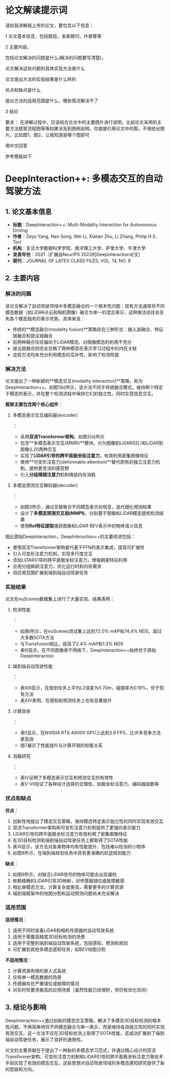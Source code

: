 # 论文解读提示词

请给我讲解我上传的论文，要包含以下信息：

1 论文基本信息，包括题目，发表期刊，作者等等

2 主要内容。

包括论文解决的问题是什么(解决的问题要写清楚)，

论文解决这些问题的具体实现方法是什么

论文提出方法的实验结果是什么样的

优点和缺点是什么

提出方法的适用范围是什么，哪些情况解决不了

3 结论

要求：
在讲解过程中，应该结合论文中的主要图片进行说明，比如论文采用的主要方法框架流程图等等如果涉及到图例说明，你直接引用论文中的图，不用给出图片。比如图1，图2，让我知道是哪个图即可

用中文回答

参考模板如下

# DeepInteraction++: 多模态交互的自动驾驶方法

## 1. 论文基本信息

- **标题**：DeepInteraction++: Multi-Modality Interaction for Autonomous Driving
- **作者**：Zeyu Yang, Nan Song, Wei Li, Xiatian Zhu, Li Zhang, Philip H.S. Torr
- **机构**：复旦大学数据科学学院、南洋理工大学、萨里大学、牛津大学
- **发表年份**：2021（扩展自NeurIPS 2022的DeepInteraction论文）
- **期刊**：JOURNAL OF LATEX CLASS FILES, VOL. 14, NO. 8

## 2. 主要内容

### 解决的问题

该论文解决了自动驾驶领域中多模态融合的一个根本性问题：现有方法通常将不同模态数据（如LiDAR点云和相机图像）融合为单一的混合表示，这种做法往往会丢失各个模态独有的表示优势。具体来说：

- 传统的**模态融合(modality fusion)**策略存在三种形式：输入层融合、特征层融合和提议层融合
- 前两种融合往往偏向于LiDAR模态，对图像模态的利用不充分
- 提议层融合则完全忽略了两种模态在表示学习过程中的内在关联
- 这些方法均未充分利用模态的互补性，影响了检测性能

### 解决方法

论文提出了一种新颖的**模态交互(modality interaction)**策略，称为DeepInteraction++。如图1(b)所示，该方法不同于传统融合模式，维持两个特定于模态的表示，并在整个检测流程中保持它们的独立性，同时实现信息交互。

**框架主要包含两个核心组件**：

1. 多模态表示交互编码器(encoder)

   ：

   - 采用**双流Transformer架构**，如图2(a)所示
   - 包含**多模态表示交互(MMRI)**模块，分为图像到LiDAR(I2L)和LiDAR到图像(L2I)两种交互
   - 实现了**LiDAR引导的跨平面极坐标注意力**，有效利用密集图像特征
   - 使用**可变形注意力(deformable attention)**替代原有的独立注意力机制，提供更灵活的感受野
   - 引入**分组稀疏注意力**机制降低内存消耗

2. 多模态预测交互解码器(decoder)

   ：

   - 如图3所示，通过交替聚合不同模态表示的信息，迭代细化预测结果
   - 设计了**多模态预测交互层(MMPI)**，分别基于图像和LiDAR模态提炼检测结果
   - 使用**RoI特征提取**捕获图像和LiDAR BEV表示中的物体语义信息

相比原始DeepInteraction，DeepInteraction++的主要改进包括：

- 使用双流Transformer架构替代基于FFN的表示集成，提高可扩展性
- 引入可变形注意力机制，实现多尺度交互
- 添加LiDAR引导的跨平面极坐标注意力，增强稠密特征利用
- 应用分组稀疏注意力，优化运行时和内存需求
- 将应用范围扩展到端到端自动驾驶任务

### 实验结果

论文在nuScenes数据集上进行了大量实验，结果表明：

1. 检测性能

   ：

   - 如表I所示，在nuScenes测试集上达到72.0% mAP和74.4% NDS，超过大多数SOTA方法
   - 与Transfusion相比，提高了2.4% mAP和1.3% NDS
   - 表III显示，在不同图像骨干网络下，DeepInteraction++始终优于原始DeepInteraction

2. 端到端自动驾驶性能

   ：

   - 表XIII显示，在规划任务上平均L2误差为0.70m，碰撞率为0.19%，优于现有方法
   - 表XIV表明，在感知和预测任务上也有显著提升

3. 计算效率

   ：

   - 表II显示，在NVIDIA RTX A6000 GPU上达到3.9 FPS，比许多竞争方法更高效
   - 图7展示了性能提升与计算开销的权衡关系

4. 消融研究

   ：

   - 表IV证明了多模态表示交互和预测交互的有效性
   - 表V-VII验证了各种设计选择的合理性，如极坐标注意力、编码器层数等

### 优点和缺点

**优点**：

1. 创新性地提出了模态交互策略，保持模态特定表示独立性的同时实现有效交互
2. 双流Transformer架构和可变形注意力机制提供了更强的表示能力
3. LiDAR引导的跨平面极坐标注意力有效利用了密集图像特征
4. 在3D目标检测和端到端自动驾驶任务上都取得了SOTA性能
5. 表XI显示，该方法对各类物体均有性能提升，包括难以检测的小物体
6. 如图8所示，在端到端规划任务中具有更准确的轨迹规划能力

**缺点**：

1. 如图9所示，对缺乏LiDAR信号的物体可能会出现漏检
2. 依赖精确的LiDAR引导3D映射，对传感器错位或故障敏感
3. 相比单模态方法，计算复杂度更高，需要更多的计算资源
4. 端到端框架中的地图分割和运动预测问题尚未完全解决

### 适用范围

**适用情况**：

1. 适用于同时装备LiDAR和相机传感器的自动驾驶系统
2. 适用于需要高精度3D目标检测的场景
3. 适用于完整的端到端自动驾驶系统，包括感知、预测和规划
4. 可扩展到其他多模态感知任务，如BEV地图分割

**不适用情况**：

1. 计算资源有限的嵌入式系统
2. 仅有单一模态数据的场景
3. 传感器存在严重错位或故障的情况
4. 对实时性要求极高的应用场景（虽然性能已经很好，但仍有优化空间）

## 3. 结论与影响

DeepInteraction++通过创新的模态交互策略，解决了多模态3D目标检测的根本性问题，不再简单地将不同模态融合为单一表示，而是维持各自独立性的同时实现有效交互。这一方法不仅在3D目标检测上取得了SOTA性能，还成功扩展到了端到端自动驾驶任务，展示了良好的通用性。

论文的主要贡献在于提出了一种新的多模态学习范式，并通过精心设计的双流Transformer架构、可变形注意力机制和LiDAR引导的跨平面极坐标注意力等技术手段实现了有效的模态交互。这些思想对自动驾驶领域的多模态感知研究提供了新的思路和方向。
